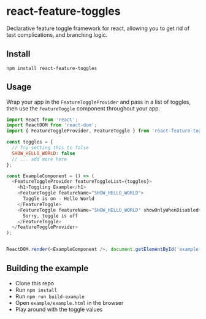 # react-feature-toggles
Declarative feature toggle framework for react, allowing you to get rid of test complications, and branching logic.

## Install

`npm install react-feature-toggles`

## Usage

Wrap your app in the `FeatureToggleProvider` and pass in a list of toggles, then use the `FeatureToggle` component throughout your app.

```javascript
import React from 'react';
import ReactDOM from 'react-dom';
import { FeatureToggleProvider, FeatureToggle } from 'react-feature-toggles';

const toggles = {
  // Try setting this to false
  SHOW_HELLO_WORLD: false
  // ... add more here
};

const ExampleComponent = () => (
  <FeatureToggleProvider featureToggleList={toggles}>
    <h1>Toggling Example</h1>
    <FeatureToggle featureName="SHOW_HELLO_WORLD">
      Toggle is on - Hello World
    </FeatureToggle>
    <FeatureToggle featureName="SHOW_HELLO_WORLD" showOnlyWhenDisabled>
      Sorry, toggle is off
    </FeatureToggle>
  </FeatureToggleProvider>
);


ReactDOM.render(<ExampleComponent />, document.getElementById('example'));
```

## Building the example

- Clone this repo
- Run `npm install`
- Run `npm run build-example`
- Open `example/example.html` in the browser
- Play around with the toggle values
